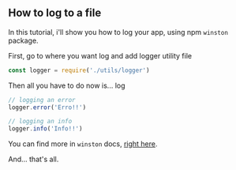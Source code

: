 ## How to log to a file

In this tutorial, i'll show you how to log your app, using npm `winston` package.

First, go to where you want log and add logger utility file

```javascript
const logger = require('./utils/logger')
```

Then all you have to do now is... log

```javascript
// logging an error
logger.error('Erro!!')

// logging an info
logger.info('Info!!')
```

You can find more in `winston` docs, [right here](https://www.npmjs.com/package/winston).

And... that's all.
